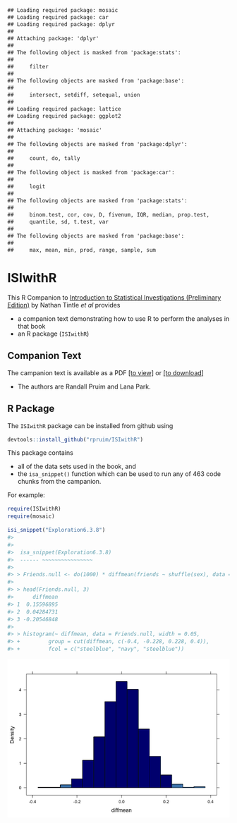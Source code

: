 
<!-- README.md is generated from README.Rmd. Please edit that file -->


```
## Loading required package: mosaic
## Loading required package: car
## Loading required package: dplyr
## 
## Attaching package: 'dplyr'
## 
## The following object is masked from 'package:stats':
## 
##     filter
## 
## The following objects are masked from 'package:base':
## 
##     intersect, setdiff, setequal, union
## 
## Loading required package: lattice
## Loading required package: ggplot2
## 
## Attaching package: 'mosaic'
## 
## The following objects are masked from 'package:dplyr':
## 
##     count, do, tally
## 
## The following object is masked from 'package:car':
## 
##     logit
## 
## The following objects are masked from 'package:stats':
## 
##     binom.test, cor, cov, D, fivenum, IQR, median, prop.test,
##     quantile, sd, t.test, var
## 
## The following objects are masked from 'package:base':
## 
##     max, mean, min, prod, range, sample, sum
```

ISIwithR
=======

This R Companion to 
[Introduction to Statistical Investigations (Preliminary Edition)](http:://www.hope.edu/isi/) 
by Nathan Tintle *et al*
provides

 * a companion text demonstrating how to use R to perform the analyses in that book
 * an R package (`ISIwithR`) 

## Companion Text

 The campanion text is available as a PDF 
 [[to view]](Book/ISIwithR.pdf) or [[to download]](../../raw/master/Book/ISIwithR.pdf) 
 
  * The authors are Randall Pruim and Lana Park.  
 
## R Package

The `ISIwithR` package can be installed from github using


```r
devtools::install_github("rpruim/ISIwithR")
```

This package contains 

  * all of the data sets used in the book, and 
  * the `isa_snippet()` function which can be used to run any of 
463 code chunks from the campanion.  

For example:


```r
require(ISIwithR)
require(mosaic)
```

```r
isi_snippet("Exploration6.3.8")
#> 
#> 
#> 	isa_snippet(Exploration6.3.8)
#> 	------ ~~~~~~~~~~~~~~~~
#> 
#> > Friends.null <- do(1000) * diffmean(friends ~ shuffle(sex), data = CloseFriends)
#> 
#> > head(Friends.null, 3)
#>      diffmean
#> 1  0.15596895
#> 2  0.04284731
#> 3 -0.20546848
#> 
#> > histogram(~ diffmean, data = Friends.null, width = 0.05,
#> +         group = cut(diffmean, c(-0.4, -0.228, 0.228, 0.4)), 
#> +         fcol = c("steelblue", "navy", "steelblue"))
```

![](README-snippet-1.png) 

